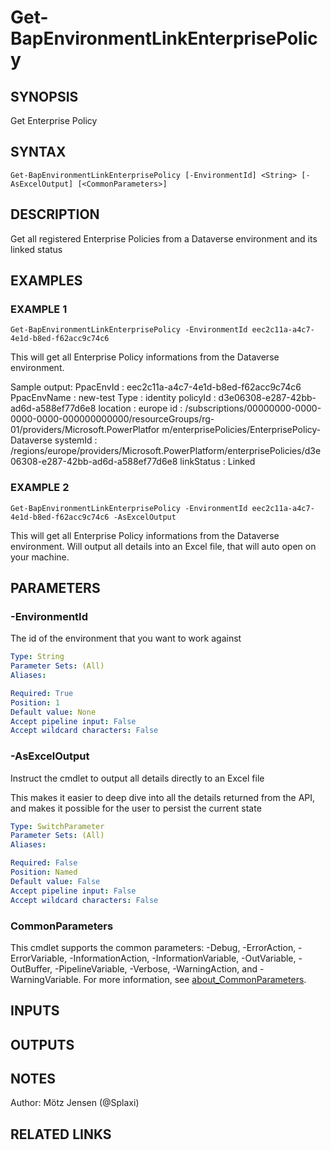﻿---
external help file: d365bap.tools-help.xml
Module Name: d365bap.tools
online version:
schema: 2.0.0
---

# Get-BapEnvironmentLinkEnterprisePolicy

## SYNOPSIS
Get Enterprise Policy

## SYNTAX

```
Get-BapEnvironmentLinkEnterprisePolicy [-EnvironmentId] <String> [-AsExcelOutput] [<CommonParameters>]
```

## DESCRIPTION
Get all registered Enterprise Policies from a Dataverse environment and its linked status

## EXAMPLES

### EXAMPLE 1
```
Get-BapEnvironmentLinkEnterprisePolicy -EnvironmentId eec2c11a-a4c7-4e1d-b8ed-f62acc9c74c6
```

This will get all Enterprise Policy informations from the Dataverse environment.

Sample output:
PpacEnvId   : eec2c11a-a4c7-4e1d-b8ed-f62acc9c74c6
PpacEnvName : new-test
Type        : identity
policyId    : d3e06308-e287-42bb-ad6d-a588ef77d6e8
location    : europe
id          : /subscriptions/00000000-0000-0000-0000-000000000000/resourceGroups/rg-01/providers/Microsoft.PowerPlatfor
m/enterprisePolicies/EnterprisePolicy-Dataverse
systemId    : /regions/europe/providers/Microsoft.PowerPlatform/enterprisePolicies/d3e06308-e287-42bb-ad6d-a588ef77d6e8
linkStatus  : Linked

### EXAMPLE 2
```
Get-BapEnvironmentLinkEnterprisePolicy -EnvironmentId eec2c11a-a4c7-4e1d-b8ed-f62acc9c74c6 -AsExcelOutput
```

This will get all Enterprise Policy informations from the Dataverse environment.
Will output all details into an Excel file, that will auto open on your machine.

## PARAMETERS

### -EnvironmentId
The id of the environment that you want to work against

```yaml
Type: String
Parameter Sets: (All)
Aliases:

Required: True
Position: 1
Default value: None
Accept pipeline input: False
Accept wildcard characters: False
```

### -AsExcelOutput
Instruct the cmdlet to output all details directly to an Excel file

This makes it easier to deep dive into all the details returned from the API, and makes it possible for the user to persist the current state

```yaml
Type: SwitchParameter
Parameter Sets: (All)
Aliases:

Required: False
Position: Named
Default value: False
Accept pipeline input: False
Accept wildcard characters: False
```

### CommonParameters
This cmdlet supports the common parameters: -Debug, -ErrorAction, -ErrorVariable, -InformationAction, -InformationVariable, -OutVariable, -OutBuffer, -PipelineVariable, -Verbose, -WarningAction, and -WarningVariable. For more information, see [about_CommonParameters](http://go.microsoft.com/fwlink/?LinkID=113216).

## INPUTS

## OUTPUTS

## NOTES
Author: Mötz Jensen (@Splaxi)

## RELATED LINKS
